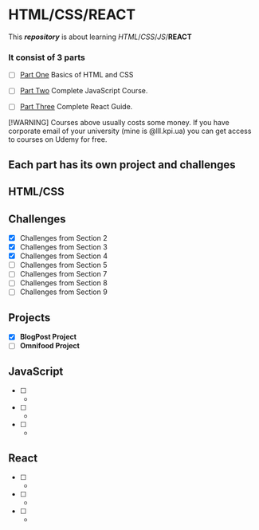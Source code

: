 # HTML/CSS/REACT
This ***repository*** is about learning *HTML*/*CSS*/*JS*/**REACT**

### It consist of 3 parts

- [ ] [Part One](https://www.udemy.com/course/design-and-develop-a-killer-website-with-html5-and-css3/) Basics of HTML and CSS

- [ ] [Part Two](https://www.udemy.com/course/the-complete-javascript-course/) Complete JavaScript Course.

- [ ] [Part Three](https://www.udemy.com/course/react-the-complete-guide-incl-redux/) Complete React Guide.

[!WARNING]
Courses above usually costs some money. If you have corporate email of your university (mine is @lll.kpi.ua) you can get access to courses on Udemy for free.

## Each part has its own project and challenges
## HTML/CSS 
## Challenges

- [x]  Challenges from Section 2
- [x] Challenges from Section 3 
- [x] Challenges from Section 4
- [ ] Challenges from Section 5
- [ ] Challenges from Section 7
- [ ] Challenges from Section 8
- [ ] Challenges from Section 9
## Projects

- [x] **BlogPost Project**
- [ ] **Omnifood Project**
## JavaScript

- [ ] -
- [ ] -
- [ ] -

## React

- [ ] -
- [ ] -
- [ ] -

